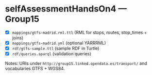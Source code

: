 
# selfAssessmentHandsOn4 — Group15

- [x] `mappings/gtfs-madrid.rml.ttl` (RML for stops, routes, stop_times + joins)
- [x] `mappings/gtfs-madrid.yml` (optional YARRRML)
- [x] `rdf/gtfs-sample.ttl` (sample RDF in Turtle)
- [x] `rdf/queries.sparql` (validation queries)

Notes: URIs under `http://group15.linked.opendata.es/transport/` and vocabularies GTFS + WGS84.
